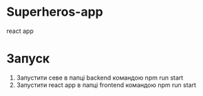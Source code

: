 # Superheros-app
react app

# Запуск
1) Запустити севе в папці backend командою npm run start
2) Запустити react app в папці frontend командою npm run start
